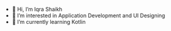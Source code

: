- 👋 Hi, I’m Iqra Shaikh
- 👀 I’m interested in Application Development and UI Designing
- 🌱 I’m currently learning Kotlin

<!---
iqra-shaikh/iqra-shaikh is a ✨ special ✨ repository because its `README.md` (this file) appears on your GitHub profile.
You can click the Preview link to take a look at your changes.
--->
